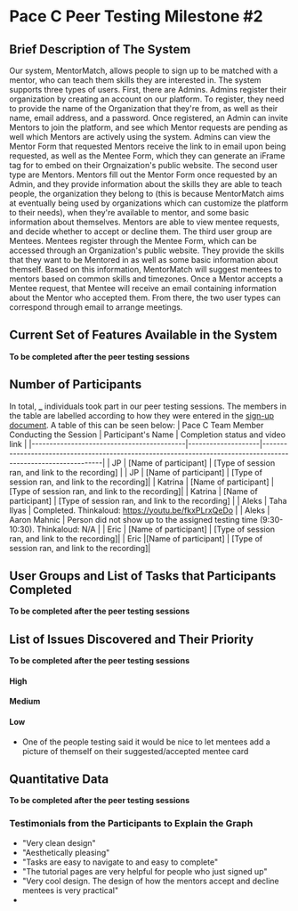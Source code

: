 # Pace C Peer Testing Milestone #2

## Brief Description of The System

Our system, MentorMatch, allows people to sign up to be matched with a mentor, who can teach them skills they are interested in. The system supports three types of users. First, there are Admins. Admins register their organization by creating an account on our platform. To register, they need to provide the name of the Organization that they're from, as well as their name, email address, and a password. Once registered, an Admin can invite Mentors to join the platform, and see which Mentor requests are pending as well which Mentors are actively using the system. Admins can view the Mentor Form that requested Mentors receive the link to in email upon being requested, as well as the Mentee Form, which they can generate an iFrame tag for to embed on their Orgnaization's public website. The second user type are Mentors. Mentors fill out the Mentor Form once requested by an Admin, and they provide information about the skills they are able to teach people, the organization they belong to (this is because MentorMatch aims at eventually being used by organizations which can customize the platform to their needs), when they're available to mentor, and some basic information about themselves. Mentors are able to view mentee requests, and decide whether to accept or decline them. The third user group are Mentees. Mentees register through the Mentee Form, which can be accessed through an Organization's public website. They provide the skills that they want to be Mentored in as well as some basic information about themself. Based on this information, MentorMatch will suggest mentees to mentors based on common skills and timezones. Once a Mentor accepts a Mentee request, that Mentee will receive an email containing information about the Mentor who accepted them. From there, the two user types can correspond through email to arrange meetings.

## Current Set of Features Available in the System

**To be completed after the peer testing sessions**

## Number of Participants

In total, **\_** individuals took part in our peer testing sessions. The members in the table are labelled according to how they were entered in the [sign-up document](https://docs.google.com/spreadsheets/d/1hl-bVGtlN1JMaNCbpx4tqgj7R5T_lkqo-KdooR9Aevk/edit#gid=1784474127). A table of this can be seen below:
| Pace C Team Member Conducting the Session | Participant's Name | Completion status and video link |
|-------------------------------------------|--------------------|---------------------------------------------------------------------------------------------------------------|
| JP | [Name of participant] | [Type of session ran, and link to the recording] |
| JP | [Name of participant] | [Type of session ran, and link to the recording]|
| Katrina | [Name of participant] | [Type of session ran, and link to the recording]|
| Katrina | [Name of participant] | [Type of session ran, and link to the recording] |
| Aleks | Taha Ilyas | Completed. Thinkaloud: https://youtu.be/fkxPLrxQeDo |
| Aleks | Aaron Mahnic | Person did not show up to the assigned testing time (9:30-10:30). Thinkaloud: N/A  |
| Eric | [Name of participant] | [Type of session ran, and link to the recording]|
| Eric |[Name of participant] | [Type of session ran, and link to the recording]|

## User Groups and List of Tasks that Participants Completed

**To be completed after the peer testing sessions**

## List of Issues Discovered and Their Priority

**To be completed after the peer testing sessions**

#### High

#### Medium

#### Low
- One of the people testing said it would be nice to let mentees add a picture of themself on their suggested/accepted mentee card

## Quantitative Data

**To be completed after the peer testing sessions**

### Testimonials from the Participants to Explain the Graph
- "Very clean design"
- "Aesthetically pleasing"
- "Tasks are easy to navigate to and easy to complete"
- "The tutorial pages are very helpful for people who just signed up"
- "Very cool design. The design of how the mentors accept and decline mentees is very practical"
- 
